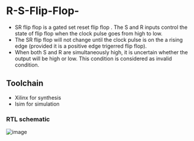 # R-S-Flip-Flop-
* SR flip flop is a gated set reset flip flop . The S and R inputs control the state of flip flop when the clock pulse goes from high to low.
* The SR flip flop will not change until the clock pulse is on the a rising edge (provided it is a positive edge trigerred flip flop). 
* When both S and R are simultaneously high, it is uncertain whether the output will be high or low. This condition is considered as invalid condition.

## Toolchain
* Xilinx for synthesis
* Isim for simulation

### RTL schematic
![image](https://user-images.githubusercontent.com/76483382/219856740-487219ae-51b0-4891-8693-e58e541d7444.png)
